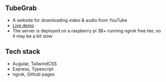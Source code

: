## TubeGrab

- A website for downloading video & audio from YouTube
- [Live demo](https://tube-grab.onrender.com/)
- The server is deployed on a raspberry pi 3B+ running ngrok free tier, so it may be a bit slow

## Tech stack

- Augular, TailwindCSS
- Express, Typescript
- ngrok, Github pages
